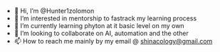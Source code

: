 - 👋 Hi, I’m @Hunter1zolomon
- 👀 I’m interested in mentorship to fastrack my learning process 
- 🌱 I’m currently learning phyton at it basic level on my own 
- 💞️ I’m looking to collaborate on AI, automation and the other 
- 📫 How to reach me mainly by my email @ shinacology@gmail.com 

<!---
Hunter1zolomon/Hunter1zolomon is a ✨ special ✨ repository because its `README.md` (this file) appears on your GitHub profile.
You can click the Preview link to take a look at your changes.
--->
